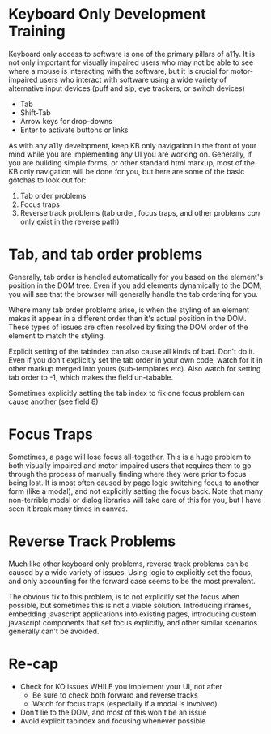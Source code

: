 Keyboard Only Development Training
==================================
Keyboard only access to software is one of the primary pillars of a11y.
It is not only important for visually impaired users who may not be able
to see where a mouse is interacting with the software, but it is
crucial for motor-impaired users who interact with software using a wide
variety of alternative input devices (puff and sip, eye trackers, or
switch devices)

* Tab
* Shift-Tab
* Arrow keys for drop-downs
* Enter to activate buttons or links

As with any a11y development, keep KB only navigation in the front of
your mind while you are implementing any UI you are working on.
Generally, if you are building simple forms, or other standard html
markup, most of the KB only navigation will be done for you, but here
are some of the basic gotchas to look out for:

1.  Tab order problems
2.  Focus traps
3.  Reverse track problems (tab order, focus traps, and other problems
_can_ only exist in the reverse path)

Tab, and tab order problems
===========================
Generally, tab order is handled automatically for you based on the
element's position in the DOM tree.  Even if you add elements
dynamically to the DOM, you will see that the browser will generally
handle the tab ordering for you. <demo1>

Where many tab order problems arise, is when the styling of an element
makes it appear in a different order than it's actual position in the
DOM. <demo2>  These types of issues are often resolved by fixing the
DOM order of the element to match the styling.

Explicit setting of the tabindex can also cause all kinds of bad.
Don't do it.  Even if you don't explicitly set the tab order in your
own code, watch for it in other markup merged into yours (sub-templates
etc).  Also watch for setting tab order to -1, which makes the field
un-tabable.

Sometimes explicitly setting the tab index to fix one focus problem
can cause another (see field 8)

Focus Traps
===========
Sometimes, a page will lose focus all-together.  This is a huge problem
to both visually impaired and motor impaired users that requires them
to go through the process of manually finding where they were prior to
focus being lost. It is most often caused by page logic switching focus
to another form (like a modal), and not explicitly setting the focus
back.  <demo> Note that many non-terrible modal or dialog libraries
will take care of this for you, but I have seen it break many times in
canvas.

Reverse Track Problems
======================
Much like other keyboard only problems, reverse track problems can be
caused by a wide variety of issues.  Using logic to explicitly set the
focus, and only accounting for the forward case seems to be the most
prevalent. <demo>

The obvious fix to this problem, is to not explicitly set the focus
when possible, but sometimes this is not a viable solution.
Introducing iframes, embedding javascript applications into existing
pages, introducing custom javascript components that set focus
explicitly, and other similar scenarios generally can't be avoided.

Re-cap
======
* Check for KO issues WHILE you implement your UI, not after
  * Be sure to check both forward and reverse tracks
  * Watch for focus traps (especially if a modal is involved)
* Don't lie to the DOM, and most of this won't be an issue
* Avoid explicit tabindex and focusing whenever possible